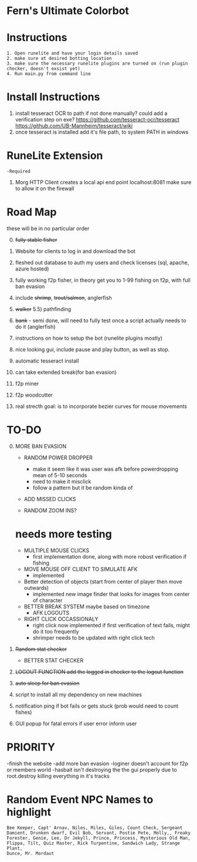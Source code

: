 # Fern's Ultimate Colorbot


# Instructions
    1. Open runelite and have your login details saved
    2. make sure at desired botting location
    3. make sure the necessary runelite plugins are turned on (run plugin checker, doesn't exsist yet)
    4. Run main.py from command line

# Install Instructions

1) install tesseract OCR to path if not done manually?
    could add a verification step on exe?
    https://github.com/tesseract-ocr/tesseract
    https://github.com/UB-Mannheim/tesseract/wiki
2) once tesseract is installed add it's file path, to system PATH in windows


# RuneLite Extension
    -Required
1) Morg HTTP Client
    creates a local api end point
    localhost:8081
    make sure to allow it on the firewall

# Road Map

these will be in no particular order

0) ~~fully stable fisher~~
1) Website for clients to log in and download the bot
2) fleshed out database to auth my users and check licenses (sql, apache, azure hosted)
3) fully working f2p fisher, in theory get you to 1-99 fishing on f2p, with full ban evasion
4) include ~~shrimp~~, ~~trout/salmon~~, anglerfish
5) ~~walker~~
5.5) pathfinding
6) ~~bank~~ - semi done, will need to fully test once a script actually needs to do it (anglerfish)
7) instructions on how to setup the bot (runelite plugins mostly)
8) nice looking gui, include pause and play button, as well as stop. 
9) automatic tesseract install 
10) can take extended break(for ban evasion)
11) f2p miner
12) f2p woodcutter

20) real strecth goal: is to incorporate bezier curves for mouse movements

# TO-DO
0) MORE BAN EVASION
   * RANDOM POWER DROPPER 
        - make it seem like it was user was afk before powerdropping mean of 5-10 seconds
        - need to make it misclick
        - follow a pattern but it be random kinda of 
  
   * ADD MISSED CLICKS
   * RANDOM ZOOM INS?

    # needs more testing
   * MULTIPLE MOUSE CLICKS
        - first implementation done, along with more robost verification if fishing
   * MOVE MOUSE OFF CLIENT TO SIMULATE AFK
        - implemented
   * Better detection of objects (start from center of player then move outwards)
        - implemented new image finder that looks for images from center of character
   * BETTER BREAK SYSTEM maybe based on timezone
        * AFK LOGOUTS
   * RIGHT CLICK OCCASSIONALY
        - right click now implemented if first verification of text fails, might do it too frequently
        - shrimper needs to be updated with right click tech
    
1) ~~Random stat checker~~
    * BETTER STAT CHECKER
2) ~~LOGOUT FUNCTION add the logged in checker to the logout function~~
3) ~~auto sleep for ban evasion~~
4) script to install all my dependency on new machines
5) notification ping if bot fails or gets stuck (prob would need to count fishes)
6) GUI popup for fatal errors if user error inform user


# PRIORITY


-finish the website
-add more ban evasion
-loginer doesn't account for f2p or members world
-hasbait isn't destroying the the gui properly due to root.destroy killing everything in it's tracks


# Random Event NPC Names to highlight
    Bee Keeper, Capt' Arnav, Niles, Miles, Giles, Count Check, Sergeant Damient, Drunken dwarf, Evil Bob, Servant, Postie Pete, Molly,, Freaky Forester, Genie, Leo, Dr Jekyll, Prince, Princess, Mysterious Old Man, Flippa, Tilt, Quiz Master, Rick Turpentine, Sandwich Lady, Strange Plant,
    Dunce, Mr. Mordaut
